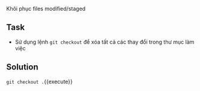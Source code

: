 Khôi phục files modified/staged

## Task

- Sử dụng lệnh `git checkout` để xóa tất cả các thay đổi trong thư mục làm việc

## Solution

`git checkout .`{{execute}}
